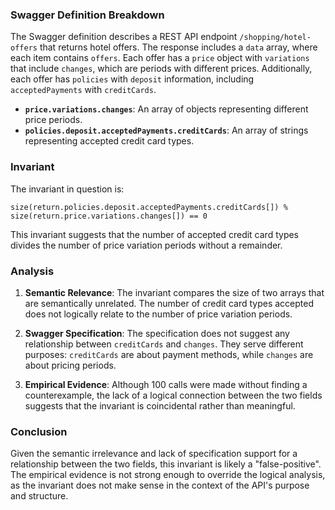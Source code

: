 ### Swagger Definition Breakdown

The Swagger definition describes a REST API endpoint `/shopping/hotel-offers` that returns hotel offers. The response includes a `data` array, where each item contains `offers`. Each offer has a `price` object with `variations` that include `changes`, which are periods with different prices. Additionally, each offer has `policies` with `deposit` information, including `acceptedPayments` with `creditCards`.

- **`price.variations.changes`**: An array of objects representing different price periods.
- **`policies.deposit.acceptedPayments.creditCards`**: An array of strings representing accepted credit card types.

### Invariant

The invariant in question is:

`size(return.policies.deposit.acceptedPayments.creditCards[]) % size(return.price.variations.changes[]) == 0`

This invariant suggests that the number of accepted credit card types divides the number of price variation periods without a remainder.

### Analysis

1. **Semantic Relevance**: The invariant compares the size of two arrays that are semantically unrelated. The number of credit card types accepted does not logically relate to the number of price variation periods.

2. **Swagger Specification**: The specification does not suggest any relationship between `creditCards` and `changes`. They serve different purposes: `creditCards` are about payment methods, while `changes` are about pricing periods.

3. **Empirical Evidence**: Although 100 calls were made without finding a counterexample, the lack of a logical connection between the two fields suggests that the invariant is coincidental rather than meaningful.

### Conclusion

Given the semantic irrelevance and lack of specification support for a relationship between the two fields, this invariant is likely a "false-positive". The empirical evidence is not strong enough to override the logical analysis, as the invariant does not make sense in the context of the API's purpose and structure.
